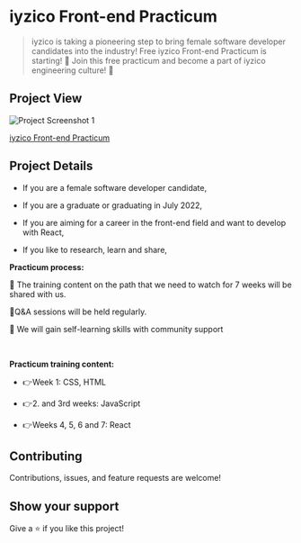 # iyzico Front-end Practicum

> iyzico is taking a pioneering step to bring female software developer candidates into the industry! Free iyzico Front-end Practicum is starting! 🚀 Join this free practicum and become a part of iyzico engineering culture! 🤩

<!-- ## Live Demo (if available)

[Live Demo Link](https://livedemo.com) -->

## Project View

![Project Screenshot 1](<https://global-uploads.webflow.com/6097e0eca1e875de53031ff6/62972a760c81ea52000199c2_iyzico%20tw%20ln%20(1)-p-1080.png>)

[iyzico Front-end Practicum](https://www.patika.dev/bootcamp/iyzico-front-end-practicum)

## Project Details

- If you are a female software developer candidate,

- If you are a graduate or graduating in July 2022,

- If you are aiming for a career in the front-end field and want to develop with React,

- If you like to research, learn and share,

**Practicum process:**

📖 The training content on the path that we need to watch for 7 weeks will be shared with us.

🤝Q&A sessions will be held regularly.

🙏 We will gain self-learning skills with community support

‍‍

**Practicum training content:**

- 👉Week 1: CSS, HTML

- 👉2. and 3rd weeks: JavaScript

- 👉Weeks 4, 5, 6 and 7: React

## Contributing

Contributions, issues, and feature requests are welcome!

## Show your support

Give a ⭐️ if you like this project!
